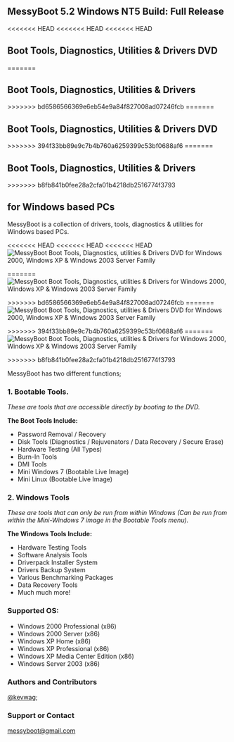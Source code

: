 <html>
<body>
<div class="container">
<section id="main_content">
<h1><a id="messyboot-52-windows-nt5-build" class="anchor" href="#messyboot-52-windows-nt5-build" aria-hidden="true"><span class="octicon octicon-link"></span></a>MessyBoot 5.2 Windows NT5 Build: Full Release</h1>

<<<<<<< HEAD
<<<<<<< HEAD
<<<<<<< HEAD
<h2><a id="boot-tools-diagnostics-utilities--drivers" class="anchor" href="#boot-tools-diagnostics-utilities--drivers" aria-hidden="true"><span class="octicon octicon-link"></span></a>Boot Tools, Diagnostics, Utilities &amp; Drivers DVD</h2>
=======
<h2><a id="boot-tools-diagnostics-utilities--drivers" class="anchor" href="#boot-tools-diagnostics-utilities--drivers" aria-hidden="true"><span class="octicon octicon-link"></span></a>Boot Tools, Diagnostics, Utilities &amp; Drivers</h2>
>>>>>>> bd6586566369e6eb54e9a84f827008ad07246fcb
=======
<h2><a id="boot-tools-diagnostics-utilities--drivers" class="anchor" href="#boot-tools-diagnostics-utilities--drivers" aria-hidden="true"><span class="octicon octicon-link"></span></a>Boot Tools, Diagnostics, Utilities &amp; Drivers DVD</h2>
>>>>>>> 394f33bb89e9c7b4b760a6259399c53bf0688af6
=======
<h2><a id="boot-tools-diagnostics-utilities--drivers" class="anchor" href="#boot-tools-diagnostics-utilities--drivers" aria-hidden="true"><span class="octicon octicon-link"></span></a>Boot Tools, Diagnostics, Utilities &amp; Drivers</h2>
>>>>>>> b8fb841b0fee28a2cfa01b4218db2516774f3793

<h2><a id="for-windows-based-pcs" class="anchor" href="#for-windows-based-pcs" aria-hidden="true"><span class="octicon octicon-link"></span></a>for Windows based PCs</h2>

<p>MessyBoot is a collection of drivers, tools, diagnostics &amp; utilities for Windows based PCs.</p>
<<<<<<< HEAD
<<<<<<< HEAD
<<<<<<< HEAD
<img src="https://scontent.xx.fbcdn.net/hphotos-xpf1/v/t1.0-9/10421158_1537311053246164_2985267898809270591_n.png?oh=f1ea61da3c3e013feaec615a05e13c56&oe=5719809E" alt="MessyBoot Boot Tools, Diagnostics, utilities &amp; Drivers DVD for Windows 2000, Windows XP & Windows 2003 Server Family"></p>
=======
<img src="https://scontent.xx.fbcdn.net/hphotos-xpf1/v/t1.0-9/10421158_1537311053246164_2985267898809270591_n.png?oh=f1ea61da3c3e013feaec615a05e13c56&oe=5719809E" alt="MessyBoot Boot Tools, Diagnostics, utilities &amp; Drivers for Windows 2000, Windows XP & Windows 2003 Server Family"></p>
>>>>>>> bd6586566369e6eb54e9a84f827008ad07246fcb
=======
<img src="https://scontent.xx.fbcdn.net/hphotos-xpf1/v/t1.0-9/10421158_1537311053246164_2985267898809270591_n.png?oh=f1ea61da3c3e013feaec615a05e13c56&oe=5719809E" alt="MessyBoot Boot Tools, Diagnostics, utilities &amp; Drivers DVD for Windows 2000, Windows XP & Windows 2003 Server Family"></p>
>>>>>>> 394f33bb89e9c7b4b760a6259399c53bf0688af6
=======
<img src="https://scontent.xx.fbcdn.net/hphotos-xpf1/v/t1.0-9/10421158_1537311053246164_2985267898809270591_n.png?oh=f1ea61da3c3e013feaec615a05e13c56&oe=5719809E" alt="MessyBoot Boot Tools, Diagnostics, utilities &amp; Drivers for Windows 2000, Windows XP & Windows 2003 Server Family"></p>
>>>>>>> b8fb841b0fee28a2cfa01b4218db2516774f3793

<p>MessyBoot has two different functions;</p>

<h3>
<a id="1-bootable-tools" class="anchor" href="#1-bootable-tools" aria-hidden="true"><span class="octicon octicon-link"></span></a>1. Bootable Tools.</h3>

<p><em>These are tools that are accessible directly by booting to the DVD.</em></p>

<p><strong>The Boot Tools Include:</strong></p>
<ul>
<li>Password Removal / Recovery</li>
<li>Disk Tools (Diagnostics / Rejuvenators / Data Recovery / Secure Erase)</li>
<li>Hardware Testing (All Types)</li>
<li>Burn-In Tools</li>
<li>DMI Tools</li>
<li>Mini Windows 7 (Bootable Live Image)</li>
<li>Mini Linux (Bootable Live Image)</li>
</ul>

<h3>
<a id="2-windows-tools" class="anchor" href="#2-windows-tools" aria-hidden="true"><span class="octicon octicon-link"></span></a>2. Windows Tools</h3>

<p><em>These are tools that can only be run from within Windows</em>
<em>(Can be run from within the Mini-Windows 7 image in the Bootable Tools menu).</em></p>

<p><strong>The Windows Tools Include:</strong>
<ul>
<li>Hardware Testing Tools</li>
<li>Software Analysis Tools</li>
<li>Driverpack Installer System</li>
<li>Drivers Backup System</li>
<li>Various Benchmarking Packages</li>
<li>Data Recovery Tools</li>
<li>Much much more!</li></ul></p>

<h3>
<a id="supported-os" class="anchor" href="#supported-os" aria-hidden="true"><span class="octicon octicon-link"></span></a>Supported OS:</h3>

<ul>
<li>Windows 2000 Professional (x86)</li>
<li>Windows 2000 Server (x86)</li>
<li>Windows XP Home (x86)</li>
<li>Windows XP Professional (x86)</li>
<li>Windows XP Media Center Edition (x86)</li>
<li>Windows Server 2003 (x86)</li>
</ul>

<h3>
<a id="authors-and-contributors" class="anchor" href="#authors-and-contributors" aria-hidden="true"><span class="octicon octicon-link"></span></a>Authors and Contributors</h3>

<p><a href="https://github.com/kevwag" class="user-mention">@kevwag</a>;</p>

<h3>
<a id="support-or-contact" class="anchor" href="#support-or-contact" aria-hidden="true"><span class="octicon octicon-link"></span></a>Support or Contact</h3>

<p><a href="mailto:messyboot@gmail.com">messyboot@gmail.com</a></p>
